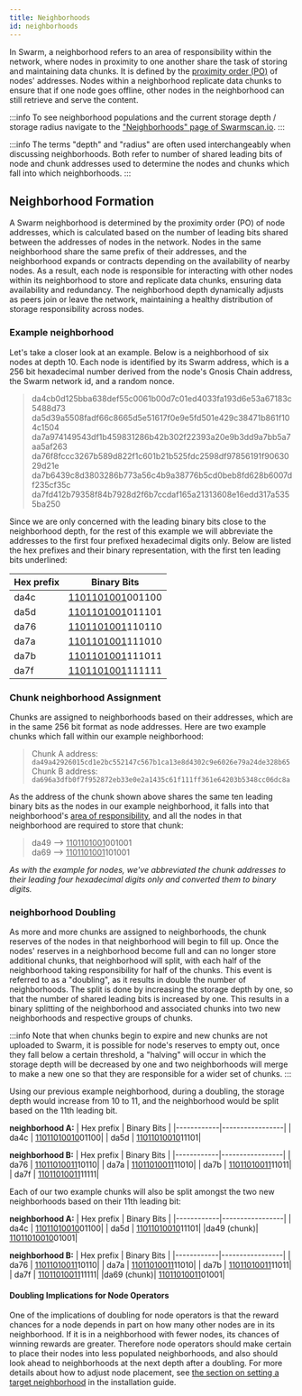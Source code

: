 ```yaml
---
title: Neighborhoods
id: neighborhoods
---
```


In Swarm, a neighborhood refers to an area of responsibility within the network, where nodes in proximity to one another share the task of storing and maintaining data chunks. It is defined by the [proximity order (PO)](/docs/learn/glossary#proximity-order-po) of nodes' addresses. Nodes within a neighborhood replicate data chunks to ensure that if one node goes offline, other nodes in the neighborhood can still retrieve and serve the content.


:::info
To see neighborhood populations and the current storage depth / storage radius navigate to the ["Neighborhoods" page of Swarmscan.io](https://swarmscan.io/neighborhoods).
:::

:::info
The terms "depth" and "radius" are often used interchangeably when discussing neighborhoods. Both refer to number of shared leading bits of node and chunk addresses used to determine the nodes and chunks which fall into which neighborhoods.
:::

## Neighborhood Formation

A Swarm neighborhood is determined by the proximity order (PO) of node addresses, which is calculated based on the number of leading bits shared between the addresses of nodes in the network. Nodes in the same neighborhood share the same prefix of their addresses, and the neighborhood expands or contracts depending on the availability of nearby nodes. As a result, each node is responsible for interacting with other nodes within its neighborhood to store and replicate data chunks, ensuring data availability and redundancy. The neighborhood depth dynamically adjusts as peers join or leave the network, maintaining a healthy distribution of storage responsibility across nodes.

### Example neighborhood

Let's take a closer look at an example. Below is a neighborhood of six nodes at depth 10. Each node is identified by its Swarm address, which is a 256 bit hexadecimal number derived from the node's Gnosis Chain address, the Swarm network id, and a random nonce.  

> da4cb0d125bba638def55c0061b00d7c01ed4033fa193d6e53a67183c5488d73
> da5d39a5508fadf66c8665d5e51617f0e9e5fd501e429c38471b861f104c1504
> da7a974149543df1b459831286b42b302f22393a20e9b3dd9a7bb5a7aa5af263
> da76f8fccc3267b589d822f1c601b21b525fdc2598df97856191f9063029d21e
> da7b6439c8d3803286b773a56c4b9a38776b5cd0beb8fd628b6007df235cf35c
> da7fd412b79358f84b7928d2f6b7ccdaf165a21313608e16edd317a5355ba250

Since we are only concerned with the leading binary bits close to the neighborhood depth, for the rest of this example we will abbreviate the addresses to the first four prefixed hexadecimal digits only. Below are listed the hex prefixes and their binary representation, with the first ten leading bits underlined:

| Hex prefix | Binary Bits     |
|------------|-----------------|
| da4c       | <u>1101101001</u>001100|
| da5d       | <u>1101101001</u>011101|
| da76       | <u>1101101001</u>110110|
| da7a       | <u>1101101001</u>111010|
| da7b       | <u>1101101001</u>111011|
| da7f       | <u>1101101001</u>111111|

### Chunk neighborhood Assignment

Chunks are assigned to neighborhoods based on their addresses, which are in the same 256 bit format as node addresses. Here are two example chunks which fall within our example neighborhood:

> Chunk A address: `da49a42926015cd1e2bc552147c567b1ca13e8d4302c9e6026e79a24de328b65`   
> Chunk B address: `da696a3dfb0f7f952872eb33e0e2a1435c61f111ff361e64203b5348cc06dc8a`   

As the address of the chunk shown above shares the same ten leading binary bits as the nodes in our example neighborhood, it falls into that neighborhood's [area of responsibility](/docs/learn/glossary#2-area-of-responsibility-related-depths), and all the nodes in that neighborhood are required to store that chunk:

> da49 --> <u>1101101001</u>001001  
> da69 --> <u>1101101001</u>101001 


*As with the example for nodes, we've abbreviated the chunk addresses to their leading four hexadecimal digits only and converted them to binary digits.*

### neighborhood Doubling 

As more and more chunks are assigned to neighborhoods, the chunk reserves of the nodes in that neighborhood will begin to fill up. Once the nodes' reserves in a neighborhood become full and can no longer store additional chunks, that neighborhood will split, with each half of the neighborhood taking responsibility for half of the chunks. This event is referred to as a "doubling", as it results in double the number of neighborhoods. The split is done by increasing the storage depth by one, so that the number of shared leading bits is increased by one. This results in a binary splitting of the neighborhood and associated chunks into two new neighborhoods and respective groups of chunks.

:::info
Note that when chunks begin to expire and new chunks are not uploaded to Swarm, it is possible for node's reserves to empty out, once they fall below a certain threshold, a "halving" will occur in which the storage depth will be decreased by one and two neighborhoods will merge to make a new one so that they are responsible for a wider set of chunks.
:::

Using our previous example neighborhood, during a doubling, the storage depth would increase from 10 to 11, and the neighborhood would be split based on the 11th leading bit.


**neighborhood A:**
| Hex prefix | Binary Bits     |
|------------|-----------------|
| da4c       | <u>11011010010</u>01100|
| da5d       | <u>11011010010</u>11101|


**neighborhood B:**
| Hex prefix | Binary Bits     |
|------------|-----------------|
| da76       | <u>11011010011</u>10110|
| da7a       | <u>11011010011</u>11010|
| da7b       | <u>11011010011</u>11011|
| da7f       | <u>11011010011</u>11111|


Each of our two example chunks will also be split amongst the two new neighborhoods based on their 11th leading bit:


**neighborhood A:**
| Hex prefix | Binary Bits     |
|------------|-----------------|
| da4c       | <u>11011010010</u>01100|
| da5d       | <u>11011010010</u>11101|
|da49 (chunk)| <u>11011010010</u>01001|


**neighborhood B:**
| Hex prefix | Binary Bits     |
|------------|-----------------|
| da76       | <u>11011010011</u>10110|
| da7a       | <u>11011010011</u>11010|
| da7b       | <u>11011010011</u>11011|
| da7f       | <u>11011010011</u>11111|
|da69 (chunk)| <u>11011010011</u>01001|


#### Doubling Implications for Node Operators

One of the implications of doubling for node operators is that the reward chances for a node depends in part on how many other nodes are in its neighborhood. If it is in a neighborhood with fewer nodes, its chances of winning rewards are greater. Therefore node operators should make certain to place their nodes into less populated neighborhoods, and also should look ahead to neighborhoods at the next depth after a doubling. For more details about how to adjust node placement, see [the section on setting a target neighborhood](/docs/bee/installation/install#set-target-neighborhood-optional) in the installation guide.